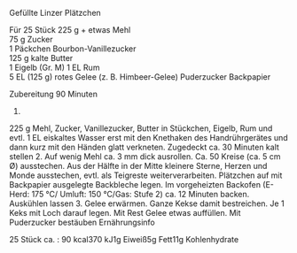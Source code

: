 Gefüllte Linzer Plätzchen

Für 25 Stück
225 g   + etwas Mehl  
75 g Zucker  
1 Päckchen   Bourbon-Vanillezucker  
125 g kalte Butter  
1 Eigelb (Gr. M) 
1 EL   Rum  
5 EL (125 g)  rotes Gelee (z. B. Himbeer-Gelee) 
Puderzucker 
Backpapier 


Zubereitung
90 Minuten
   
1.
225 g Mehl, Zucker, Vanillezucker, Butter in Stückchen, Eigelb, Rum und evtl. 1 EL eiskaltes Wasser erst mit den Knethaken des Handrührgerätes und dann kurz mit den Händen glatt verkneten. Zugedeckt ca. 30 Minuten kalt stellen
2.
Auf wenig Mehl ca. 3 mm dick ausrollen. Ca. 50 Kreise (ca. 5 cm Ø) ausstechen. Aus der Hälfte in der Mitte kleinere Sterne, Herzen und Monde ausstechen, evtl. als Teigreste weiterverarbeiten. Plätzchen auf mit Backpapier ausgelegte Backbleche legen. Im vorgeheizten Backofen (E-Herd: 175 °C/ Umluft: 150 °C/Gas: Stufe 2) ca. 12 Minuten backen. Auskühlen lassen
3.
Gelee erwärmen. Ganze Kekse damit bestreichen. Je 1 Keks mit Loch darauf legen. Mit Rest Gelee etwas auffüllen. Mit Puderzucker bestäuben
Ernährungsinfo

25 Stück ca. :
90 kcal370 kJ1g Eiweiß5g Fett11g Kohlenhydrate